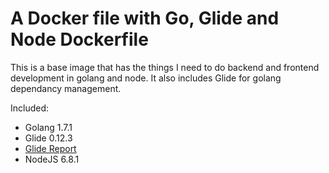 A Docker file with Go, Glide and Node Dockerfile
===============================================

This is a base image that has the things I need to do backend and frontend development in golang and node. It also includes Glide for golang dependancy management.

Included:
* Golang 1.7.1
* Glide 0.12.3
* [Glide Report](https://github.com/Masterminds/glide-report)
* NodeJS 6.8.1


